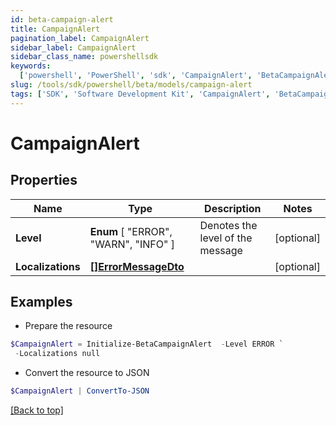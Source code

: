 ```yaml
---
id: beta-campaign-alert
title: CampaignAlert
pagination_label: CampaignAlert
sidebar_label: CampaignAlert
sidebar_class_name: powershellsdk
keywords:
  ['powershell', 'PowerShell', 'sdk', 'CampaignAlert', 'BetaCampaignAlert']
slug: /tools/sdk/powershell/beta/models/campaign-alert
tags: ['SDK', 'Software Development Kit', 'CampaignAlert', 'BetaCampaignAlert']
---
```


# CampaignAlert

## Properties

| Name | Type | Description | Notes |
| --- | --- | --- | --- |
| **Level** | **Enum** [ "ERROR", "WARN", "INFO" ] | Denotes the level of the message | [optional] |
| **Localizations** | [**[]ErrorMessageDto**](error-message-dto) |  | [optional] |

## Examples

- Prepare the resource

```powershell
$CampaignAlert = Initialize-BetaCampaignAlert  -Level ERROR `
 -Localizations null
```

- Convert the resource to JSON

```powershell
$CampaignAlert | ConvertTo-JSON
```

[[Back to top]](#)
